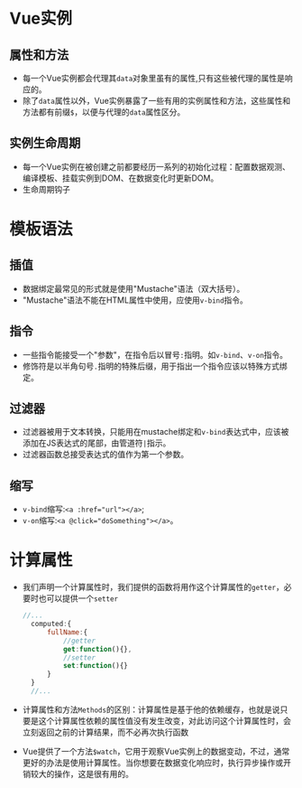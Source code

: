 # Vue实例

## 属性和方法

- 每一个Vue实例都会代理其`data`对象里虽有的属性,只有这些被代理的属性是响应的。
- 除了`data`属性以外，Vue实例暴露了一些有用的实例属性和方法，这些属性和方法都有前缀`$`，以便与代理的`data`属性区分。

## 实例生命周期

- 每一个Vue实例在被创建之前都要经历一系列的初始化过程：配置数据观测、编译模板、挂载实例到DOM、在数据变化时更新DOM。
- 生命周期钩子

# 模板语法

## 插值

- 数据绑定最常见的形式就是使用"Mustache"语法（双大括号）。
- "Mustache"语法不能在HTML属性中使用，应使用`v-bind`指令。

## 指令

- 一些指令能接受一个"参数"，在指令后以冒号`:`指明。如`v-bind`、`v-on`指令。
- 修饰符是以半角句号`.`指明的特殊后缀，用于指出一个指令应该以特殊方式绑定。

## 过滤器

- 过滤器被用于文本转换，只能用在mustache绑定和`v-bind`表达式中，应该被添加在JS表达式的尾部，由管道符`|`指示。
- 过滤器函数总接受表达式的值作为第一个参数。

## 缩写

- `v-bind`缩写:`<a :href="url"></a>`;
- `v-on`缩写:`<a @click="doSomething"></a>`。

# 计算属性

- 我们声明一个计算属性时，我们提供的函数将用作这个计算属性的`getter`，必要时也可以提供一个`setter`

  ```js
  //...
    computed:{
        fullName:{
            //getter
            get:function(){},
            //setter
            set:function(){}
        }
    }
    //...
  ```

- 计算属性和方法`Methods`的区别：计算属性是基于他的依赖缓存，也就是说只要是这个计算属性依赖的属性值没有发生改变，对此访问这个计算属性时，会立刻返回之前的计算结果，而不必再次执行函数

- Vue提供了一个方法`$watch`，它用于观察Vue实例上的数据变动，不过，通常更好的办法是使用计算属性。当你想要在数据变化响应时，执行异步操作或开销较大的操作，这是很有用的。
